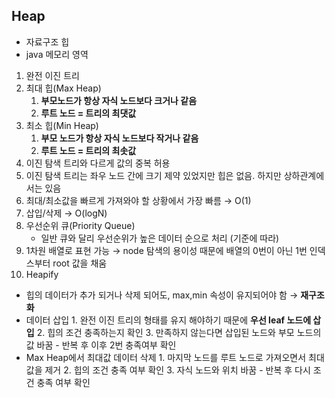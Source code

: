 ## Heap

-   자료구조 힙
-   java 메모리 영역

1.  완전 이진 트리
2.  최대 힙(Max Heap)
    1.  **부모노드가 항상 자식 노드보다 크거나 같음**
    2.  **루트 노드 = 트리의 최댓값**
3.  최소 힙(Min Heap)
    1.  **부모 노드가 항상 자식 노드보다 작거나 같음**
    2.  **루트 노드 = 트리의 최솟값**
4.  이진 탐색 트리와 다르게 값의 중복 허용
5.  이진 탐색 트리는 좌우 노드 간에 크기 제약 있었지만 힙은 없음. 하지만 상하관계에서는 있음
6.  최대/최소값을 빠르게 가져와야 할 상황에서 가장 빠름 → O(1)
7.  삽입/삭제 → O(logN)
8.  우선순위 큐(Priority Queue)
    - 일반 큐와 달리 우선순위가 높은 데이터 순으로 처리 (기준에 따라)
9.  1차원 배열로 표현 가능 → node 탐색의 용이성 때문에 배열의 0번이 아닌 1번 인덱스부터 root 값을 채움
10.  Heapify
    
   - 힙의 데이터가 추가 되거나 삭제 되어도, max,min 속성이 유지되어야 함 → **재구조화**
   - 데이터 삽입
    1.  완전 이진 트리의 형태를 유지 해야하기 때문에 **우선 leaf 노드에 삽입**
    2.  힙의 조건 충족하는지 확인
    3.  만족하지 않는다면 삽입된 노드와 부모 노드의 값 바꿈 - 반복 후 이후 2번 충족여부 확인
   - Max Heap에서 최대값 데이터 삭제
    1.  마지막 노드를 루트 노드로 가져오면서 최대값을 제거
    2.  힙의 조건 충족 여부 확인
    3.  자식 노드와 위치 바꿈 - 반복 후 다시 조건 충족 여부 확인